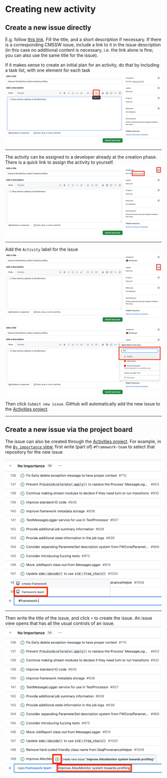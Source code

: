 # Creating new activity

## Create a new issue directly

E.g. follow [this link](https://github.com/cms-sw/framework-team/issues/new). Fill the title, and a short description if necessary. If there is a corresponding CMSSW issue, include a link to it in the issue description (in this case no additional content is necessary, i.e. the link alone is fine; you can also use the same title for the issue).

If it makes sense to create an initial plan for an activity, do that by including a task list, with one element for each task
![Create task list](images/new_activity_initialtask.png)

----

The activity can be assigned to a developer already at the creation phase. There is a quick link to assign the activity to yourself.
![Assign issue](images/new_activity_assign.png)

----

Add the `Activity` label for the issue
![Select label](images/new_activity_label.png)
![Select label Activity](images/new_activity_label_activity.png)

Then click `Submit new issue`. GitHub will automatically add the new issue to the [Activities project](https://github.com/orgs/cms-sw/projects/11).

----

## Create a new issue via the project board

The issue can also be created through the [Activities project](https://github.com/orgs/cms-sw/projects/11). For example, in the [`By importance` view](https://github.com/orgs/cms-sw/projects/11/views/2), first write (part of) `#framework-team` to select that repository for the new issue

![Select repository](images/new_activity_viaboard_repo.png)

----

Then write the title of the issue, and click `+` to create the issue. An issue view opens that has all the usual controls of an issue.
![Write title](images/new_activity_viaboard_title.png)

